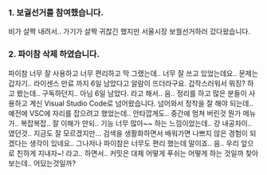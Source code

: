 ### 1. 보궐선거를 참여했습니다. 

비가 살짝 내려서.. 가기가 살짝 귀찮긴 했지만 서울시장 보궐선거하러 갔다왔습니다. 

### 2. 파이참 삭제 하였습니다.

파이참 너무 잘 사용하고 너무 편리하고 막 그랬는데.. 너무 잘 쓰고 있었는데요.. 문제는 갑자기.. 라이센스 만료 까지 6일 남았다고 알람이 뜨더라구요. 갑작스러워서 뭐징? 하고 봤는데.. 구독하던지.. 아님 6일 남았다. 라고 해서.. 음.. 정리를 하고 많은 분들이 사용하고 계신 Visual Studio Code로 넘어왔습니다. 넘어와서 정착을 잘 해야 되는데.. 예전에 VSC에 자리를 잡으려고 했었는데.. 안타깝게도.. 중간에 멈쳐 버린것 뭔가 메뉴가.. 복잡복잡.. 잘 이해가 안되.. 기능 너무 많아~~ 하는 느낌이었는데.. 걍 내공차이.. 였던것.. 지금도 잘 모르겠지만... 검색을 생활화하면서 배워가면 나쁘지 않은 경험이 되겠다는 생각이 있네요.. 그나저나 파이참은 너무도 편리 했는데 말이죠.. 음.. 우리 앞으로 친하게 지내자~! 라고.. 하면서.. 커밋은 대체 어떻게 푸쉬는 어떻게 하는 것일까 찾아보는데.. 어딨는것일까?
